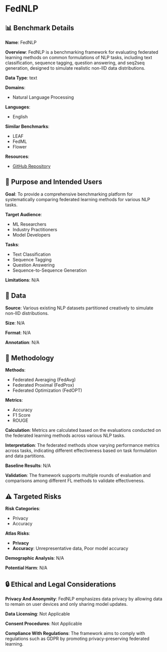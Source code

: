 # FedNLP

## 📊 Benchmark Details

**Name**: FedNLP

**Overview**: FedNLP is a benchmarking framework for evaluating federated learning methods on common formulations of NLP tasks, including text classification, sequence tagging, question answering, and seq2seq generation, designed to simulate realistic non-IID data distributions.

**Data Type**: text

**Domains**:
- Natural Language Processing

**Languages**:
- English

**Similar Benchmarks**:
- LEAF
- FedML
- Flower

**Resources**:
- [GitHub Repository](https://github.com/FedML-AI/FedNLP)

## 🎯 Purpose and Intended Users

**Goal**: To provide a comprehensive benchmarking platform for systematically comparing federated learning methods for various NLP tasks.

**Target Audience**:
- ML Researchers
- Industry Practitioners
- Model Developers

**Tasks**:
- Text Classification
- Sequence Tagging
- Question Answering
- Sequence-to-Sequence Generation

**Limitations**: N/A

## 💾 Data

**Source**: Various existing NLP datasets partitioned creatively to simulate non-IID distributions.

**Size**: N/A

**Format**: N/A

**Annotation**: N/A

## 🔬 Methodology

**Methods**:
- Federated Averaging (FedAvg)
- Federated Proximal (FedProx)
- Federated Optimization (FedOPT)

**Metrics**:
- Accuracy
- F1 Score
- ROUGE

**Calculation**: Metrics are calculated based on the evaluations conducted on the federated learning methods across various NLP tasks.

**Interpretation**: The federated methods show varying performance metrics across tasks, indicating different effectiveness based on task formulation and data partitions.

**Baseline Results**: N/A

**Validation**: The framework supports multiple rounds of evaluation and comparisons among different FL methods to validate effectiveness.

## ⚠️ Targeted Risks

**Risk Categories**:
- Privacy
- Accuracy

**Atlas Risks**:
- **Privacy**
- **Accuracy**: Unrepresentative data, Poor model accuracy

**Demographic Analysis**: N/A

**Potential Harm**: N/A

## 🔒 Ethical and Legal Considerations

**Privacy And Anonymity**: FedNLP emphasizes data privacy by allowing data to remain on user devices and only sharing model updates.

**Data Licensing**: Not Applicable

**Consent Procedures**: Not Applicable

**Compliance With Regulations**: The framework aims to comply with regulations such as GDPR by promoting privacy-preserving federated learning.
